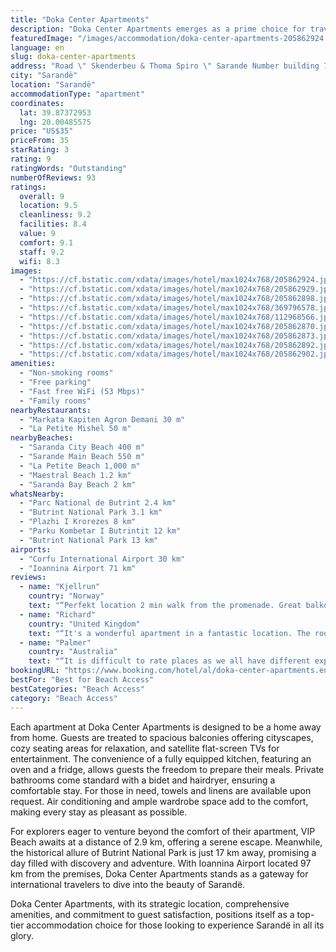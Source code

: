 ```yaml
---
title: "Doka Center Apartments"
description: "Doka Center Apartments emerges as a prime choice for travelers seeking comfort and convenience in the heart of Sarandë."
featuredImage: "/images/accommodation/doka-center-apartments-205862924.jpg"
language: en
slug: doka-center-apartments
address: "Road \" Skenderbeu & Thoma Spiro \" Sarande Number building 71, 9701 Sarandë, Albania"
city: "Sarandë"
location: "Sarandë"
accommodationType: "apartment"
coordinates:
  lat: 39.87372953
  lng: 20.00485575
price: "US$35"
priceFrom: 35
starRating: 3
rating: 9
ratingWords: "Outstanding"
numberOfReviews: 93
ratings:
  overall: 9
  location: 9.5
  cleanliness: 9.2
  facilities: 8.4
  value: 9
  comfort: 9.1
  staff: 9.2
  wifi: 8.3
images:
  - "https://cf.bstatic.com/xdata/images/hotel/max1024x768/205862924.jpg?k=e81d33f033212c49e610b6f8711bc26296cc7934f44caad9fbc0b0acd2b72840&o=&hp=1"
  - "https://cf.bstatic.com/xdata/images/hotel/max1024x768/205862929.jpg?k=700e3178a1ee88af0d532773c5f9165066687a13bddcfbdf565fce988bf9ac8f&o=&hp=1"
  - "https://cf.bstatic.com/xdata/images/hotel/max1024x768/205862898.jpg?k=5fb431b4115b7881d77882cc48b96dcb3fbb636c58cc3f790abec783a2d03e60&o=&hp=1"
  - "https://cf.bstatic.com/xdata/images/hotel/max1024x768/369796578.jpg?k=a0d8167e96370d51bb3d897fa5717d513cf9937a814a7228f1c2b584cc52c0c7&o=&hp=1"
  - "https://cf.bstatic.com/xdata/images/hotel/max1024x768/112968566.jpg?k=1f3d8c93af23ca055ceb7321a28591269d90e8952cb4c096007e8343a89b5eb7&o=&hp=1"
  - "https://cf.bstatic.com/xdata/images/hotel/max1024x768/205862870.jpg?k=f7610d8715b6f1098e7562e545d7d83d6f1242f26367ad13b461d1a87d7fb6b2&o=&hp=1"
  - "https://cf.bstatic.com/xdata/images/hotel/max1024x768/205862873.jpg?k=ccf59fdacab739ac704cc22534b5ec995d9d981bf96717b6c87777ca7c9698bb&o=&hp=1"
  - "https://cf.bstatic.com/xdata/images/hotel/max1024x768/205862892.jpg?k=da6cee113177eea4d890169c0bbac1f866be79fbe3eee1748eb5e56178a9d630&o=&hp=1"
  - "https://cf.bstatic.com/xdata/images/hotel/max1024x768/205862902.jpg?k=2f5e491f51b91f43b2bcd69e74d18294f0775aacafb2c32a93fecba6035f01bb&o=&hp=1"
amenities:
  - "Non-smoking rooms"
  - "Free parking"
  - "Fast free WiFi (53 Mbps)"
  - "Family rooms"
nearbyRestaurants:
  - "Markata Kapiten Agron Demani 30 m"
  - "La Petite Mishel 50 m"
nearbyBeaches:
  - "Saranda City Beach 400 m"
  - "Sarande Main Beach 550 m"
  - "La Petite Beach 1,000 m"
  - "Maestral Beach 1.2 km"
  - "Saranda Bay Beach 2 km"
whatsNearby:
  - "Parc National de Butrint 2.4 km"
  - "Butrint National Park 3.1 km"
  - "Plazhi I Krorezes 8 km"
  - "Parku Kombetar I Butrintit 12 km"
  - "Butrint National Park 13 km"
airports:
  - "Corfu International Airport 30 km"
  - "Ioannina Airport 71 km"
reviews:
  - name: "Kjellrun"
    country: "Norway"
    text: "“Perfekt location 2 min walk from the promenade. Great balkony overloocking the sea. Clean appartment with good beds. The sofabed where also comfortable. (Small problems with shover and sink where fiksed wery quickly when the host got informed,so...”"
  - name: "Richard"
    country: "United Kingdom"
    text: "“It's a wonderful apartment in a fantastic location. The room has aircon, which was a blessing. Although being so close to the heart of the town, it was very quiet & I had no problem sleeping. The room was fully equipped with a kitchen/diner which...”"
  - name: "Palmer"
    country: "Australia"
    text: "“It is difficult to rate places as we all have different expectations and come from different countries and different socio economic background. These were big plusses for us. Location was amazing. So close to ferry wharf and easy to find. Check...”"
bookingURL: "https://www.booking.com/hotel/al/doka-center-apartments.en-gb.html?aid=8035640"
bestFor: "Best for Beach Access"
bestCategories: "Beach Access"
category: "Beach Access"
---
```


Each apartment at Doka Center Apartments is designed to be a home away from home. Guests are treated to spacious balconies offering cityscapes, cozy seating areas for relaxation, and satellite flat-screen TVs for entertainment. The convenience of a fully equipped kitchen, featuring an oven and a fridge, allows guests the freedom to prepare their meals. Private bathrooms come standard with a bidet and hairdryer, ensuring a comfortable stay. For those in need, towels and linens are available upon request. Air conditioning and ample wardrobe space add to the comfort, making every stay as pleasant as possible.

For explorers eager to venture beyond the comfort of their apartment, VIP Beach awaits at a distance of 2.9 km, offering a serene escape. Meanwhile, the historical allure of Butrint National Park is just 17 km away, promising a day filled with discovery and adventure. With Ioannina Airport located 97 km from the premises, Doka Center Apartments stands as a gateway for international travelers to dive into the beauty of Sarandë.

Doka Center Apartments, with its strategic location, comprehensive amenities, and commitment to guest satisfaction, positions itself as a top-tier accommodation choice for those looking to experience Sarandë in all its glory.